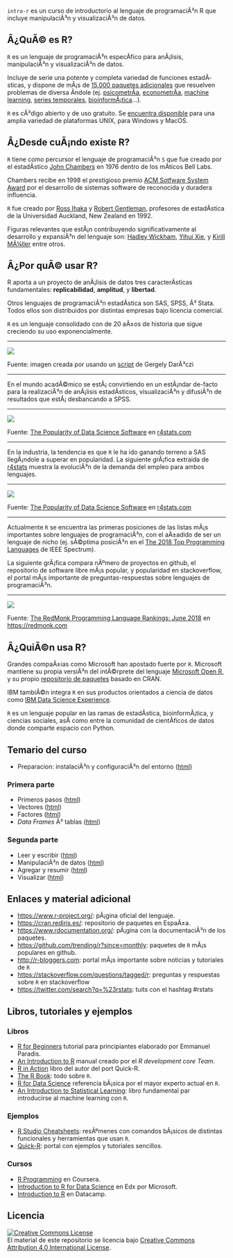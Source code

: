 `intro-r` es un curso de introductorio al lenguaje de programaciÃ³n R
que incluye manipulaciÃ³n y visualizaciÃ³n de datos.

Â¿QuÃ© es R?
------------

`R` es un lenguaje de programaciÃ³n especÃ­fico para anÃ¡lisis,
manipulaciÃ³n y visualizaciÃ³n de datos.

Incluye de serie una potente y completa variedad de funciones
estadÃ­sticas, y dispone de mÃ¡s de [15.000 paquetes
adicionales](https://www.rdocumentation.org/) que resuelven problemas de
diversa Ã­ndole (ej.
[psicometrÃ­a](https://www.rdocumentation.org/taskviews#Psychometrics),
[econometrÃ­a](https://www.rdocumentation.org/taskviews#Econometrics),
[machine
learning](https://www.rdocumentation.org/taskviews#MachineLearning),
[series
temporales](https://www.rdocumentation.org/taskviews#TimeSeries),
[bioinformÃ¡tica](https://www.bioconductor.org/)…).

`R` es cÃ³digo abierto y de uso gratuito. Se [encuentra
disponible](https://www.r-project.org/) para una amplia variedad de
plataformas UNIX, para Windows y MacOS.

Â¿Desde cuÃ¡ndo existe R?
-------------------------

`R` tiene como percursor el lenguaje de programaciÃ³n `S` que fue creado
por el estadÃ­stico [John
Chambers](https://statistics.stanford.edu/people/john-chambers) en 1976
dentro de los mÃ­ticos Bell Labs.

Chambers recibe en 1998 el prestigioso premio [ACM Sotfware System
Award](https://en.wikipedia.org/wiki/ACM_Software_System_Award) por el
desarrollo de sistemas software de reconocida y duradera influencia.

`R` fue creado por [Ross Ihaka](https://www.stat.auckland.ac.nz/~ihaka/)
y [Robert
Gentleman](https://en.wikipedia.org/wiki/Robert_Gentleman_(statistician)),
profesores de estadÃ­stica de la Universidad Auckland, New Zealand en
1992.

Figuras relevantes que estÃ¡n contribuyendo significativamente al
desarrollo y expansiÃ³n del lenguaje son: [Hadley
Wickham](http://hadley.nz/), [Yihui Xie](https://yihui.name/en/), y
[Kirill MÃ¼ller](http://krlmlr.github.io/) entre otros.

Â¿Por quÃ© usar R?
------------------

R aporta a un proyecto de anÃ¡lisis de datos tres caracterÃ­sticas
fundamentales: **replicabilidad**, **amplitud**, y **libertad**.

Otros lenguajes de programaciÃ³n estadÃ­stica son SAS, SPSS, Ã³ Stata.
Todos ellos son distribuidos por distintas empresas bajo licencia
comercial.

`R` es un lenguaje consolidado con de 20 aÃ±os de historia que sigue
creciendo su uso exponencialmente.

------------------------------------------------------------------------

![](https://gist.githubusercontent.com/daroczig/3cf06d6db4be2bbe3368/raw/d16b3da080c149c88b5fd9722d3c3c02e4c8644d/number-of-submitted-packages-to-CRAN.png)

Fuente: imagen creada por usando un
[script](https://gist.github.com/daroczig/3cf06d6db4be2bbe3368#file-get-data-r)
de Gergely DarÃ³czi

------------------------------------------------------------------------

En el mundo acadÃ©mico se estÃ¡ convirtiendo en un estÃ¡ndar de-facto
para la realizaciÃ³n de anÃ¡lisis estadÃ­sticos, visualizaciÃ³n y
difusiÃ³n de resultados que estÃ¡ desbancando a SPSS.

------------------------------------------------------------------------

![](https://i0.wp.com/r4stats.com/wp-content/uploads/2017/06/Fig_2d_ScholarlyImpact2016.png)

Fuente: [The Popularity of Data Science
Software](http://r4stats.com/articles/popularity/) en
[r4stats.com](http://r4stats.com)

------------------------------------------------------------------------

En la industria, la tendencia es que `R` le ha ido ganando terreno a SAS
llegÃ¡ndole a superar en popularidad. La siguiente grÃ¡fica extraida de
[r4stats](http://r4stats.com) muestra la evoluciÃ³n de la demanda del
empleo para ambos lenguajes.

------------------------------------------------------------------------

![](https://i1.wp.com/r4stats.com/wp-content/uploads/2017/02/Fig-1c-R-v-SAS-2017-02-18.png)

Fuente: [The Popularity of Data Science
Software](http://r4stats.com/articles/popularity/) en
[r4stats.com](http://r4stats.com)

------------------------------------------------------------------------

Actualmente `R` se encuentra las primeras posiciones de las listas mÃ¡s
importantes sobre lenguajes de programaciÃ³n, con el aÃ±adido de ser un
lenguaje de nicho (ej. sÃ©ptima posiciÃ³n en el [The 2018 Top
Programming
Languages](https://spectrum.ieee.org/at-work/innovation/the-2018-top-programming-languages)
de IEEE Spectrum).

La siguiente grÃ¡fica compara nÃºmero de proyectos en github, el
repositorio de software libre mÃ¡s popular, y popularidad en
stackoverflow, el portal mÃ¡s importante de preguntas-respuestas sobre
lenguajes de programaciÃ³n.

------------------------------------------------------------------------

![](http://sogrady-media.redmonk.com/sogrady/files/2018/08/lang.rank_.618-1.png)

Fuente: [The RedMonk Programming Language Rankings: June
2018](https://redmonk.com/sogrady/2018/08/10/language-rankings-6-18/) en
<https://redmonk.com>

Â¿QuiÃ©n usa R?
---------------

Grandes compaÃ±ias como Microsoft han apostado fuerte por `R`. Microsoft
mantiene su propia versiÃ³n del intÃ©rprete del lenguaje [Microsoft Open
R](https://mran.microsoft.com/open), y su propio [repositorio de
paquetes](https://mran.microsoft.com/) basado en CRAN.

IBM tambiÃ©n integra `R` en sus productos orientados a ciencia de datos
como [IBM Data Science Experience](IBM%20Data%20Science%20Experience).

`R` es un lenguaje popular en las ramas de estadÃ­stica,
bioinformÃ¡tica, y ciencias sociales, asÃ­ como entre la comunidad de
cientÃ­ficos de datos donde comparte espacio con Python.

Temario del curso
-----------------

-   Preparacion: instalaciÃ³n y configuraciÃ³n del entorno
    ([html](https://cdn.rawgit.com/phaya/intro-r/master/html/00-setup.html))

### Primera parte

-   Primeros pasos
    ([html](https://cdn.rawgit.com/phaya/intro-r/master/html/01-basic-r.html))
-   Vectores
    ([html](https://cdn.rawgit.com/phaya/intro-r/master/html/02-vector.html))
-   Factores
    ([html](https://cdn.rawgit.com/phaya/intro-r/master/html/03-factor.html))
-   *Data Frames* Ã³ tablas
    ([html](https://cdn.rawgit.com/phaya/intro-r/master/html/04-dataframe.html))

### Segunda parte

-   Leer y escribir
    ([html](https://cdn.rawgit.com/phaya/intro-r/master/html/05-io.html))
-   ManipulaciÃ³n de datos
    ([html](https://cdn.rawgit.com/phaya/intro-r/master/html/06-manipulation.html))
-   Agregar y resumir
    ([html](https://cdn.rawgit.com/phaya/intro-r/master/html/07-summarization.html))
-   Visualizar
    ([html](https://cdn.rawgit.com/phaya/intro-r/master/html/08-plot.html))

Enlaces y material adicional
----------------------------

-   <https://www.r-project.org/>: pÃ¡gina oficial del lenguaje.
-   <https://cran.rediris.es/>: repositorio de paquetes en EspaÃ±a.
-   <https://www.rdocumentation.org/>: pÃ¡gina con la documentaciÃ³n de
    los paquetes.
-   <https://github.com/trending/r?since=monthly>: paquetes de `R` mÃ¡s
    populares en github.
-   <http://r-bloggers.com>: portal mÃ¡s importante sobre noticias y
    tutoriales de `R`
-   <https://stackoverflow.com/questions/tagged/r>: preguntas y
    respuestas sobre `R` en stackoverflow
-   <https://twitter.com/search?q=%23rstats>: tuits con el hashtag
    \#rstats

Libros, tutoriales y ejemplos
-----------------------------

### Libros

-   [R for
    Beginners](https://cran.r-project.org/doc/contrib/Paradis-rdebuts_en.pdf)
    tutorial para principiantes elaborado por Emmanuel Paradis.
-   [An Introduction to
    R](https://cran.r-project.org/doc/manuals/r-release/R-intro.pdf)
    manual creado por el *R development core Team*.
-   [R in Action](https://www.manning.com/books/r-in-action) libro del
    autor del port Quick-R.
-   [The R
    Book](https://www.cs.upc.edu/~robert/teaching/estadistica/TheRBook.pdf):
    todo sobre `R`.
-   [R for Data Science](http://r4ds.had.co.nz/) referencia bÃ¡sica por
    el mayor experto actual en `R`.
-   [An Introduction to Statistical
    Learning](http://www-bcf.usc.edu/~gareth/ISL/ISLR%20First%20Printing.pdf):
    libro fundamental par introducirse al machine learning con `R`.

### Ejemplos

-   [R Studio
    Cheatsheets](https://www.rstudio.com/resources/cheatsheets/):
    resÃºmenes con comandos bÃ¡sicos de distintas funcionales y
    herramientas que usan `R`.
-   [Quick-R](https://www.statmethods.net/index.html): portal con
    ejemplos y tutoriales sencillos.

### Cursos

-   [R Programming](https://www.coursera.org/learn/r-programming) en
    Coursera.
-   [Introduction to R for Data
    Science](https://www.edx.org/es/course/introduction-r-data-science)
    en Edx por Microsoft.
-   [Introduction to
    R](https://www.datacamp.com/courses/free-introduction-to-r) en
    Datacamp.

Licencia
--------

<a rel="license" href="http://creativecommons.org/licenses/by/4.0/"><img alt="Creative Commons License" style="border-width:0" src="https://i.creativecommons.org/l/by/4.0/88x31.png" /></a><br />El
material de este repositorio se licencia bajo
<a rel="license" href="http://creativecommons.org/licenses/by/4.0/">Creative
Commons Attribution 4.0 International License</a>.

